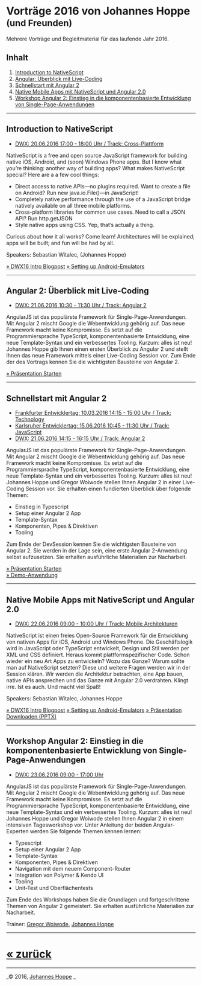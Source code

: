 # Vorträge 2016 von Johannes Hoppe <small>(und Freunden)</small>

Mehrere Vorträge und Begleitmaterial für das laufende Jahr 2016.

## Inhalt

1. [Introduction to NativeScript](#nativescript)
2. [Angular: Überblick mit Live-Coding](#angular2live)
3. [Schnellstart mit Angular 2](#angular2devsession)
4. [Native Mobile Apps mit NativeScript und Angular 2.0](#angular2nativescript)
5. [Workshop Angular 2: Einstieg in die komponentenbasierte Entwicklung von Single-Page-Anwendungen](#angular2workshop)
 
<hr>

<a name="nativescript"></a>
## Introduction to NativeScript

* [DWX: 20.06.2016 17:00 - 18:00 Uhr / Track: Cross-Plattform][1]

NativeScript is a free and open source JavaScript framework for building native iOS, Android, and (soon) Windows Phone apps. But I know what you’re thinking: another way of building apps? What makes NativeScript special? Here are a a few cool things:

- Direct access to native APIs—no plugins required. Want to create a file on Android? Run new java.io.File()—in JavaScript!
- Completely native performance through the use of a JavaScript bridge natively available on all three mobile platforms.
- Cross-platform libraries for common use cases. Need to call a JSON API? Run http.getJSON
- Style native apps using CSS. Yep, that’s actually a thing.

Curious about how it all works? Come learn! Architectures will be explained; apps will be built; and fun will be had by all.

Speakers: Sebastian Witalec, (Johannes Hoppe)

[» DWX16 Intro Blogpost](http://www.developer-week.de/Blog/Mobile-Apps-mit-Angular-2-entwickeln)
[» Setting up Android-Emulators](http://blog.johanneshoppe.de/2016/06/setting-up-android-emulators-for-nativescript-development/)
 



<hr>


<a name="angular2live"></a>
## Angular 2: Überblick mit Live-Coding

* [DWX: 21.06.2016 10:30 - 11:30 Uhr / Track: Angular 2][2]

AngularJS ist das populärste Framework für Single-Page-Anwendungen. Mit Angular 2 mischt Google die Webentwicklung gehörig auf. Das neue Framework macht keine Kompromisse. Es setzt auf die Programmiersprache TypeScript, komponentenbasierte Entwicklung, eine neue Template-Syntax und ein verbessertes Tooling. Kurzum: alles ist neu! Johannes Hoppe gib Ihnen einen ersten Überblick zu Angular 2 und stellt Ihnen das neue Framework mittels einer Live-Coding Session vor. Zum Ende der des Vortrags kennen Sie die wichtigsten Bausteine von Angular 2.

[» Präsentation Starten](http://johanneshoppe.github.io/presentations/2016/Angular2Live/)  

<hr>


<a name="angular2devsession"></a>
## Schnellstart mit Angular 2

* [Frankfurter Entwicklertag: 10.03.2016 14:15 - 15:00 Uhr / Track: Technology][3F]
* [Karlsruher Entwicklertag: 15.06.2016 10:45 - 11:30 Uhr / Track: JavaScript][3K]
* [DWX: 21.06.2016 14:15 - 16:15 Uhr / Track: Angular 2][3]

AngularJS ist das populärste Framework für Single-Page-Anwendungen. Mit Angular 2 mischt Google die Webentwicklung gehörig auf. Das neue Framework macht keine Kompromisse. Es setzt auf die Programmiersprache TypeScript, komponentenbasierte Entwicklung, eine neue Template-Syntax und ein verbessertes Tooling. Kurzum: alles ist neu! Johannes Hoppe und Gregor Woiwode stellen Ihnen Angular 2 in einer Live-Coding Session vor. Sie erhalten einen fundierten Überblick über folgende Themen:

- Einstieg in Typescript
- Setup einer Angular 2 App
- Template-Syntax
- Komponenten, Pipes & Direktiven
- Tooling

Zum Ende der DevSession kennen Sie die wichtigsten Bausteine von Angular 2. Sie werden in der Lage sein, eine erste Angular 2-Anwendung selbst aufzusetzen. Sie erhalten ausführliche Materialien zur Nacharbeit. 

[» Präsentation Starten](https://angular2buch.de/presentations/book-rating/)  
[» Demo-Anwendung](https://angular2buch.de/angular-2-book-rating-app/src/) 

<hr>



<a name="angular2nativescript"></a>
## Native Mobile Apps mit NativeScript und Angular 2.0

* [DWX: 22.06.2016 09:00 - 10:00 Uhr / Track: Mobile Architekturen][4]

NativeScript ist einen freies Open-Source Framework für die Entwicklung von nativen Apps für iOS, Android und Windows Phone. Die Geschäftslogik wird in JavaScript oder TypeScript entwickelt, Design und Stil werden per XML und CSS definiert. Heraus kommt plattformspezifischer Code. Schon wieder ein neu Art Apps zu entwickeln? Wozu das Ganze? Warum sollte man auf NativeScript setzten? Diese und weitere Fragen werden wir in der Session klären. Wir werden die Architektur betrachten, eine App bauen, native APIs ansprechen und das Ganze mit Angular 2.0 verdrahten. Klingt irre. Ist es auch. Und macht viel Spaß!

Speakers: Sebastian Witalec, Johannes Hoppe

[» DWX16 Intro Blogpost](http://www.developer-week.de/Blog/Mobile-Apps-mit-Angular-2-entwickeln)
[» Setting up Android-Emulators](http://blog.johanneshoppe.de/2016/06/setting-up-android-emulators-for-nativescript-development/)
[» Präsentation Downloaden (PPTX)](http://johanneshoppe.github.io/presentations/2016/Angular2NativeScript/DWX-Angular%202.0%20und%20NativeScript.pptx)  


<hr>



<a name="angular2workshop"></a>
## Workshop Angular 2: Einstieg in die komponentenbasierte Entwicklung von Single-Page-Anwendungen

* [DWX: 23.06.2016 09:00 - 17:00 Uhr][5]

AngularJS ist das populärste Framework für Single-Page-Anwendungen. Mit Angular 2 mischt Google die Webentwicklung gehörig auf. Das neue Framework macht keine Kompromisse. Es setzt auf die Programmiersprache TypeScript, komponentenbasierte Entwicklung, eine neue Template-Syntax und ein verbessertes Tooling. Kurzum: alles ist neu! Johannes Hoppe und Gregor Woiwode stellen Ihnen Angular 2 in einem intensiven Tagesworkshop vor. Unter Anleitung der beiden Angular-Experten werden Sie folgende Themen kennen lernen:

- Typescript
- Setup einer Angular 2 App
- Template-Syntax
- Komponenten, Pipes & Direktiven
- Navigation mit dem neuem Component-Router
- Integration von Polymer & Kendo UI
- Tooling
- Unit-Test und Oberflächentests

Zum Ende des Workshops haben Sie die Grundlagen und fortgeschrittene Themen von Angular 2 gemeistert. Sie erhalten ausführliche Materialien zur Nacharbeit.

Trainer: [Gregor Woiwode](http://www.woiwode.info/blog/), [Johannes Hoppe](http://haushoppe-its.de)

<hr>

# [&laquo; zurück](../)

<hr>

 

_&copy; 2016, [Johannes Hoppe](http://haushoppe-its.de)
_


[1]: http://www.developer-week.de/Programm/Veranstaltung/(event)/20557
[2]: http://www.developer-week.de/Programm/Veranstaltung/(event)/20596
[3]: http://www.developer-week.de/Programm/Veranstaltung/(event)/20598
[3F]: https://entwicklertag.de/frankfurt/2016/live-coding-mit-angular-2
[3K]: https://entwicklertag.de/karlsruhe/2016/live-coding-mit-angular-2
[4]: http://www.developer-week.de/Programm/Veranstaltung/(event)/20683
[5]: http://www.developer-week.de/Programm/Veranstaltung/(event)/20747
